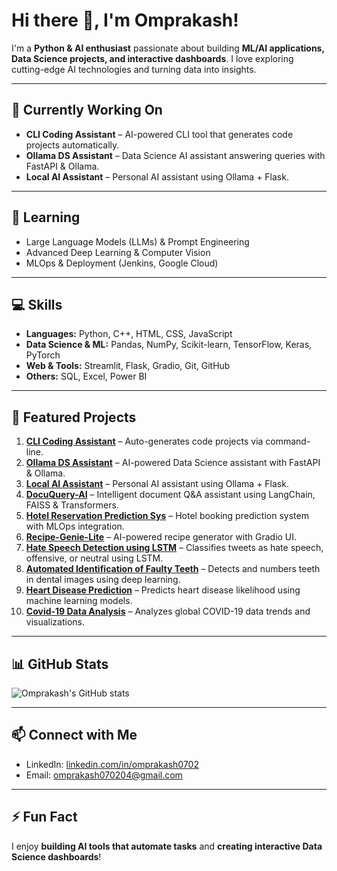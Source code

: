 # Hi there 👋, I'm Omprakash!

I'm a **Python & AI enthusiast** passionate about building **ML/AI applications, Data Science projects, and interactive dashboards**. I love exploring cutting-edge AI technologies and turning data into insights.

---

## 🔭 Currently Working On
- **CLI Coding Assistant** – AI-powered CLI tool that generates code projects automatically.  
- **Ollama DS Assistant** – Data Science AI assistant answering queries with FastAPI & Ollama.  
- **Local AI Assistant** – Personal AI assistant using Ollama + Flask.  

---

## 🌱 Learning
- Large Language Models (LLMs) & Prompt Engineering  
- Advanced Deep Learning & Computer Vision  
- MLOps & Deployment (Jenkins, Google Cloud)  

---

## 💻 Skills
- **Languages:** Python, C++, HTML, CSS, JavaScript  
- **Data Science & ML:** Pandas, NumPy, Scikit-learn, TensorFlow, Keras, PyTorch  
- **Web & Tools:** Streamlit, Flask, Gradio, Git, GitHub  
- **Others:** SQL, Excel, Power BI  

---

## 📂 Featured Projects

1. **[CLI Coding Assistant](https://github.com/omprakash0702/cli-coding-assistant)** – Auto-generates code projects via command-line.  
2. **[Ollama DS Assistant](https://github.com/omprakash0702/ollama-ds-assistant)** – AI-powered Data Science assistant with FastAPI & Ollama.  
3. **[Local AI Assistant](https://github.com/omprakash0702/local-ai-assistant)** – Personal AI assistant using Ollama + Flask.  
4. **[DocuQuery-AI](https://github.com/omprakash0702/DocuQuery-AI)** – Intelligent document Q&A assistant using LangChain, FAISS & Transformers.  
5. **[Hotel Reservation Prediction Sys](https://github.com/omprakash0702/Hotel_reservation_prediction_Sys)** – Hotel booking prediction system with MLOps integration.  
6. **[Recipe-Genie-Lite](https://github.com/omprakash0702/Recipe-Genie-Lite)** – AI-powered recipe generator with Gradio UI.  
7. **[Hate Speech Detection using LSTM](https://github.com/omprakash0702/Hate_speech_detection_using_LSTM)** – Classifies tweets as hate speech, offensive, or neutral using LSTM.  
8. **[Automated Identification of Faulty Teeth](https://github.com/omprakash0702/Automated_Identification_of_faulty_teeth)** – Detects and numbers teeth in dental images using deep learning.  
9. **[Heart Disease Prediction](https://github.com/omprakash0702/Heart-Disease-Prediction)** – Predicts heart disease likelihood using machine learning models.  
10. **[Covid-19 Data Analysis](https://github.com/omprakash0702/Covid-19-Data-Analysis)** – Analyzes global COVID-19 data trends and visualizations.

---

## 📊 GitHub Stats
![Omprakash's GitHub stats](https://github-readme-stats.vercel.app/api?username=omprakash0702&show_icons=true&theme=radical)

---

## 📫 Connect with Me
- LinkedIn: [linkedin.com/in/omprakash0702](https://www.linkedin.com/in/omprakash0702)  
- Email: omprakash070204@gmail.com  

---

## ⚡ Fun Fact
I enjoy **building AI tools that automate tasks** and **creating interactive Data Science dashboards**!
